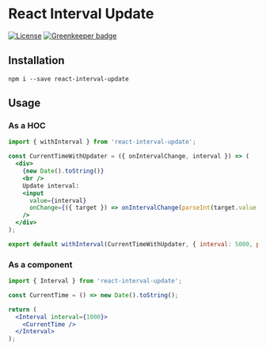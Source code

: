 # React Interval Update

[![License](https://img.shields.io/badge/License-Apache%202.0-blue.svg)](https://opensource.org/licenses/Apache-2.0) [![Greenkeeper badge](https://badges.greenkeeper.io/pikselpalette/react-interval-update.svg)](https://greenkeeper.io/)

## Installation

```
npm i --save react-interval-update
```

## Usage

### As a HOC

```jsx
import { withInterval } from 'react-interval-update';

const CurrentTimeWithUpdater = ({ onIntervalChange, interval }) => (
  <div>
    {new Date().toString()}
    <br />
    Update interval:
    <input
      value={interval}
      onChange={({ target }) => onIntervalChange(parseInt(target.value, 10))}
    />
  </div>
);

export default withInterval(CurrentTimeWithUpdater, { interval: 5000, prop: 'update' });
```

### As a component

```jsx
import { Interval } from 'react-interval-update';

const CurrentTime = () => new Date().toString();

return (
  <Interval interval={1000}>
    <CurrentTime />
  </Interval>
);
```
